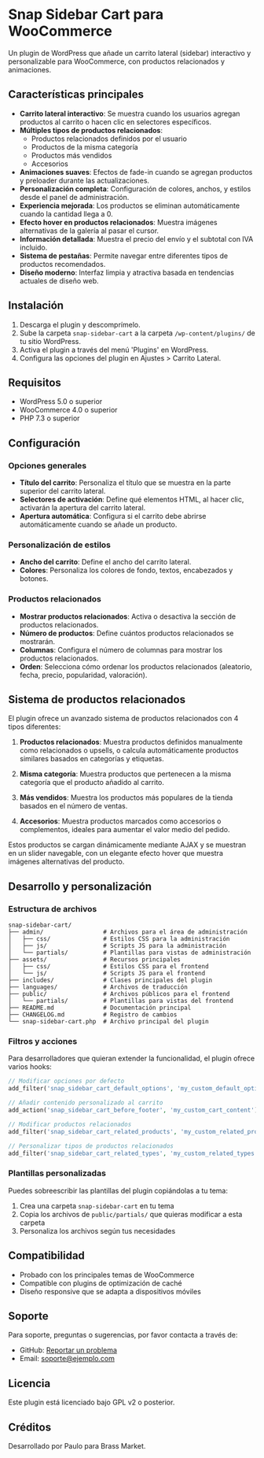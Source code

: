 # Snap Sidebar Cart para WooCommerce

Un plugin de WordPress que añade un carrito lateral (sidebar) interactivo y personalizable para WooCommerce, con productos relacionados y animaciones.

## Características principales

- **Carrito lateral interactivo**: Se muestra cuando los usuarios agregan productos al carrito o hacen clic en selectores específicos.
- **Múltiples tipos de productos relacionados**:
  - Productos relacionados definidos por el usuario
  - Productos de la misma categoría
  - Productos más vendidos
  - Accesorios
- **Animaciones suaves**: Efectos de fade-in cuando se agregan productos y preloader durante las actualizaciones.
- **Personalización completa**: Configuración de colores, anchos, y estilos desde el panel de administración.
- **Experiencia mejorada**: Los productos se eliminan automáticamente cuando la cantidad llega a 0.
- **Efecto hover en productos relacionados**: Muestra imágenes alternativas de la galería al pasar el cursor.
- **Información detallada**: Muestra el precio del envío y el subtotal con IVA incluido.
- **Sistema de pestañas**: Permite navegar entre diferentes tipos de productos recomendados.
- **Diseño moderno**: Interfaz limpia y atractiva basada en tendencias actuales de diseño web.

## Instalación

1. Descarga el plugin y descomprímelo.
2. Sube la carpeta `snap-sidebar-cart` a la carpeta `/wp-content/plugins/` de tu sitio WordPress.
3. Activa el plugin a través del menú 'Plugins' en WordPress.
4. Configura las opciones del plugin en Ajustes > Carrito Lateral.

## Requisitos

- WordPress 5.0 o superior
- WooCommerce 4.0 o superior
- PHP 7.3 o superior

## Configuración

### Opciones generales

- **Título del carrito**: Personaliza el título que se muestra en la parte superior del carrito lateral.
- **Selectores de activación**: Define qué elementos HTML, al hacer clic, activarán la apertura del carrito lateral.
- **Apertura automática**: Configura si el carrito debe abrirse automáticamente cuando se añade un producto.

### Personalización de estilos

- **Ancho del carrito**: Define el ancho del carrito lateral.
- **Colores**: Personaliza los colores de fondo, textos, encabezados y botones.

### Productos relacionados

- **Mostrar productos relacionados**: Activa o desactiva la sección de productos relacionados.
- **Número de productos**: Define cuántos productos relacionados se mostrarán.
- **Columnas**: Configura el número de columnas para mostrar los productos relacionados.
- **Orden**: Selecciona cómo ordenar los productos relacionados (aleatorio, fecha, precio, popularidad, valoración).

## Sistema de productos relacionados

El plugin ofrece un avanzado sistema de productos relacionados con 4 tipos diferentes:

1. **Productos relacionados**: Muestra productos definidos manualmente como relacionados o upsells, o calcula automáticamente productos similares basados en categorías y etiquetas.

2. **Misma categoría**: Muestra productos que pertenecen a la misma categoría que el producto añadido al carrito.

3. **Más vendidos**: Muestra los productos más populares de la tienda basados en el número de ventas.

4. **Accesorios**: Muestra productos marcados como accesorios o complementos, ideales para aumentar el valor medio del pedido.

Estos productos se cargan dinámicamente mediante AJAX y se muestran en un slider navegable, con un elegante efecto hover que muestra imágenes alternativas del producto.

## Desarrollo y personalización

### Estructura de archivos

```
snap-sidebar-cart/
├── admin/                 # Archivos para el área de administración
│   ├── css/               # Estilos CSS para la administración
│   ├── js/                # Scripts JS para la administración
│   └── partials/          # Plantillas para vistas de administración
├── assets/                # Recursos principales
│   ├── css/               # Estilos CSS para el frontend
│   └── js/                # Scripts JS para el frontend
├── includes/              # Clases principales del plugin
├── languages/             # Archivos de traducción
├── public/                # Archivos públicos para el frontend
│   └── partials/          # Plantillas para vistas del frontend
├── README.md              # Documentación principal
├── CHANGELOG.md           # Registro de cambios
└── snap-sidebar-cart.php  # Archivo principal del plugin
```

### Filtros y acciones

Para desarrolladores que quieran extender la funcionalidad, el plugin ofrece varios hooks:

```php
// Modificar opciones por defecto
add_filter('snap_sidebar_cart_default_options', 'my_custom_default_options');

// Añadir contenido personalizado al carrito
add_action('snap_sidebar_cart_before_footer', 'my_custom_cart_content');

// Modificar productos relacionados
add_filter('snap_sidebar_cart_related_products', 'my_custom_related_products', 10, 2);

// Personalizar tipos de productos relacionados
add_filter('snap_sidebar_cart_related_types', 'my_custom_related_types');
```

### Plantillas personalizadas

Puedes sobreescribir las plantillas del plugin copiándolas a tu tema:

1. Crea una carpeta `snap-sidebar-cart` en tu tema
2. Copia los archivos de `public/partials/` que quieras modificar a esta carpeta
3. Personaliza los archivos según tus necesidades

## Compatibilidad

- Probado con los principales temas de WooCommerce
- Compatible con plugins de optimización de caché
- Diseño responsive que se adapta a dispositivos móviles

## Soporte

Para soporte, preguntas o sugerencias, por favor contacta a través de:

- GitHub: [Reportar un problema](https://github.com/username/snap-sidebar-cart/issues)
- Email: soporte@ejemplo.com

## Licencia

Este plugin está licenciado bajo GPL v2 o posterior.

## Créditos

Desarrollado por Paulo para Brass Market.
